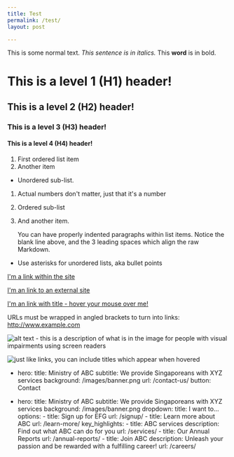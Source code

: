 ```yaml
---
title: Test
permalink: /test/
layout: post

---
```


This is some normal text. *This sentence is in italics.* This **word** is in bold.

# This is a level 1 (H1) header!

## This is a level 2 (H2) header!

### This is a level 3 (H3) header!

#### This is a level 4 (H4) header!

1. First ordered list item
2. Another item
  * Unordered sub-list. 
1. Actual numbers don't matter, just that it's a number
  1. Ordered sub-list
4. And another item.

   You can have properly indented paragraphs within list items. Notice the blank line above, and the 3 leading spaces which align the raw Markdown.

* Use asterisks for unordered lists, aka bullet points

[I'm a link within the site](/configuration/navbar/overview/)

[I'm an link to an external site](https://www.google.com)

[I'm an link with title - hover your mouse over me!](https://www.google.com "Google's Homepage")

URLs must be wrapped in angled brackets to turn into links: <http://www.example.com>

![alt text - this is a description of what is in the image for people with visual impairments using screen readers](/images/isomer-logo.svg)

![just like links, you can include titles which appear when hovered](/images/isomer-logo.svg "Isomer Logo")

- hero:
    title: Ministry of ABC
    subtitle: We provide Singaporeans with XYZ services
    background: /images/banner.png
    url: /contact-us/
    button: Contact
    
 - hero:
    title: Ministry of ABC
    subtitle: We provide Singaporeans with XYZ services
    background: /images/banner.png
    dropdown:
        title: I want to...
        options:
        - title: Sign up for EFG
          url: /signup/
        - title: Learn more about ABC
          url: /learn-more/
    key_highlights:
        - title: ABC services
          description: Find out what ABC can do for you
          url: /services/
        - title: Our Annual Reports
          url: /annual-reports/
        - title: Join ABC
          description: Unleash your passion and be rewarded with a fulfilling career!
          url: /careers/
